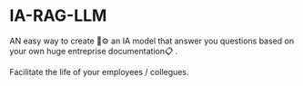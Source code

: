 # IA-RAG-LLM

AN easy way to create 🔧⚙ an IA model that answer you questions based on your own huge entreprise documentation📋 .

Facilitate the life of your employees / collegues.


